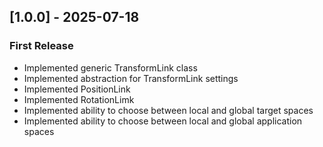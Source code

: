 ## [1.0.0] - 2025-07-18

### First Release

- Implemented generic TransformLink class
- Implemented abstraction for TransformLink settings
- Implemented PositionLink
- Implemented RotationLimk
- Implemented ability to choose between local and global target spaces
- Implemented ability to choose between local and global application spaces
